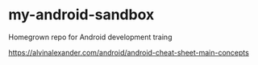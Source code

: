 # my-android-sandbox
Homegrown repo for Android development traing


https://alvinalexander.com/android/android-cheat-sheet-main-concepts
